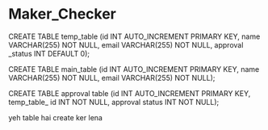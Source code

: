 # Maker_Checker

CREATE TABLE temp_table (id INT AUTO_INCREMENT PRIMARY KEY, name VARCHAR(255) NOT NULL, email
VARCHAR(255) NOT NULL, approval _status INT DEFAULT 0);


CREATE TABLE main_table (id INT AUTO_INCREMENT PRIMARY KEY, name VARCHAR(255) NOT NULL, email
VARCHAR(255) NOT NULL);

CREATE TABLE approval table (id INT AUTO_INCREMENT PRIMARY KEY, temp_table_ id INT NOT NULL, approval status INT NOT NULL);

yeh table hai create ker lena

